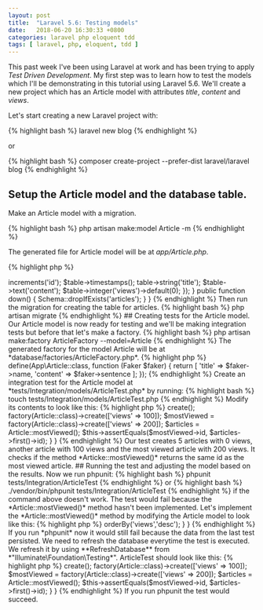 ```yaml
---
layout: post
title:  "Laravel 5.6: Testing models"
date:   2018-06-20 16:30:33 +0800
categories: laravel php eloquent tdd
tags: [ laravel, php, eloquent, tdd ]
---
```

This past week I've been using Laravel at work and has been trying to apply
*Test Driven Development*. My first step was to learn how to test the models
which I'll be demonstrating in this tutorial using Laravel 5.6. We'll create a
new project which has an Article model with attributes *title*, *content* and
*views*.

Let's start creating a new Laravel project with:

{% highlight bash %}
laravel new blog
{% endhighlight %}

or

{% highlight bash %}
composer create-project --prefer-dist laravel/laravel blog
{% endhighlight %}

## Setup the Article model and the database table.

Make an Article model with a migration.

{% highlight bash %}
php artisan make:model Article -m
{% endhighlight %}

The generated file for Article model will be at *app/Article.php*.

{% highlight php %}
<?php
namespace App;

use Illuminate\Database\Eloquent\Model;

class Article extends Model
{
    // No implementation yet
}
{% endhighlight %}


The articles table should have columns *title*, *content* and *views* so we'll
add those columns on our migration file at
*database/migrations/create_articles_table.php*.

{% highlight php %}
<?php

use Illuminate\Support\Facades\Schema;
use Illuminate\Database\Schema\Blueprint;
use Illuminate\Database\Migrations\Migration;

class CreateArticlesTable extends Migration
{
    public function up()
    {
        Schema::create('articles', function (Blueprint $table) {
            $table->increments('id');
            $table->timestamps();

            table->string('title');
            $table->text('content');
            $table->integer('views')->default(0);
        });
    }

    public function down()
    {
        Schema::dropIfExists('articles');
    }
}
{% endhighlight %}

Then run the migration for creating the table for articles.

{% highlight bash %}
php artisan migrate
{% endhighlight %}

## Creating tests for the Article model.

Our Article model is now ready for testing and we'll be making integration tests
but before that let's make a factory.

{% highlight bash %}
php artisan make:factory ArticleFactory --model=Article
{% endhighlight %}

The generated factory for the model Article will be at
*database/factories/ArticleFactory.php*.

{% highlight php %}
<?php

use Faker\Generator as Faker;

$factory->define(App\Article::class, function (Faker $faker) {
    return [
        'title' => $faker->name,
        'content' => $faker->sentence
    ];
});
{% endhighlight %}

Create an integration test for the Article model at
*tests/Integration/models/ArticleTest.php* by running:

{% highlight bash %}
touch tests/Integration/models/ArticleTest.php
{% endhighlight %}

Modify its contents to look like this:

{% highlight php %}
<?php

namespace Tests\Integration;

use App\Article;
use Tests\TestCase;
use Illuminate\Foundation\Testing\RefreshDatabase;

class ArticleTest extends TestCase
{
    /** @test */
    function it_fetches_most_viewed_articles()
    {
        factory(Article::class, 5)->create();
        factory(Article::class)->create(['views' => 100]);
        $mostViewed = factory(Article::class)->create(['views' => 200]);

        $articles = Article::mostViewed();

        $this->assertEquals($mostViewed->id, $articles->first()->id);
    }
}
{% endhighlight %}

Our test creates 5 articles with 0 views, another article with 100 views and the
most viewed article with 200 views. It checks if the method
*Articke::mostViewed()* returns the same id as the most viewed article.

## Running the test and adjusting the model based on the results.

Now we run phpunit:

{% highlight bash %}
phpunit tests/Integration/ArticleTest
{% endhighlight %}

or

{% highlight bash %}
./vendor/bin/phpunit tests/Integration/ArticleTest
{% endhighlight %}

if the command above doesn't work.

The test would fail because the *Article::mostViewed()* method hasn't been
implemented. Let's implement the *Article::mostViewed()* method by modifying the
Article model to look like this:

{% highlight php %}
<?php
namespace App;

use Illuminate\Database\Eloquent\Model;

class Article extends Model
{
    public function scopeMostViewed($query)
    {
        $query->orderBy('views','desc');
    }
}
{% endhighlight %}

If you run *phpunit* now it would still fail because the data from the last test
persisted. We need to refresh the database everytime the test is executed. We
refresh it by using **RefreshDatabase** from *"Illuminate\Foundation\Testing*".
ArticleTest should look like this:

{% highlight php %}
<?php

namespace Tests\Integration;

use App\Article;
use Tests\TestCase;
use Illuminate\Foundation\Testing\RefreshDatabase;

class ArticleTest extends TestCase
{
    use RefreshDatabase;

    /** @test */
    function it_fetches_most_viewed_articles()
    {
        factory(Article::class, 5)->create();
        factory(Article::class)->create(['views' => 100]);
        $mostViewed = factory(Article::class)->create(['views' => 200]);

        $articles = Article::mostViewed();

        $this->assertEquals($mostViewed->id, $articles->first()->id);
    }
}
{% endhighlight %}

If you run phpunit the test would succeed.
